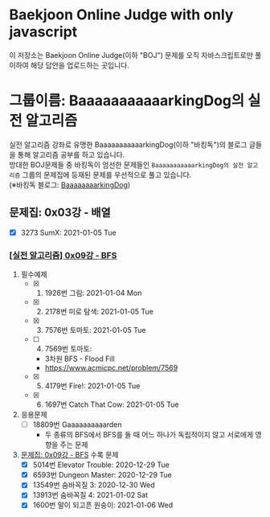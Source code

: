 # Baekjoon Online Judge with only javascript
이 저장소는 Baekjoon Online Judge(이하 "BOJ") 문제를 오직 자바스크립트로만 풀이하여 해당 답안을 업로드하는 곳입니다.

# 그룹이름: BaaaaaaaaaaarkingDog의 실전 알고리즘 
실전 알고리즘 강좌로 유명한 BaaaaaaaaaaarkingDog(이하 "바킹독")의 블로그 글들을 통해 알고리즘 공부를 하고 있습니다. <br>
방대한 BOJ문제들 중 바킹독이 엄선한 문제들인 `BaaaaaaaaaaarkingDog의 실전 알고리즘` 그룹의 문제집에 등재된 문제를 우선적으로 풀고 있습니다.<br>
(※바킹독 블로그: [BaaaaaaaarkingDog](https://blog.encrypted.gg/category/%EA%B0%95%EC%A2%8C/%EC%8B%A4%EC%A0%84%20%EC%95%8C%EA%B3%A0%EB%A6%AC%EC%A6%98?page=2))


## 문제집: 0x03강 - 배열
- [x] 3273 SumX: 2021-01-05 Tue

### [[실전 알고리즘] 0x09강 - BFS](https://blog.encrypted.gg/941?category=773649) 
1. 필수예제
   - [x] 1. 1926번 그림: 2021-01-04 Mon
   - [x] 2. 2178번 미로 탐색: 2021-01-05 Tue
   - [x] 3. 7576번 토마토: 2021-01-05 Tue
   - [ ] 4. 7569번 토마토: 
     - 3차원 BFS - Flood Fill
     - https://www.acmicpc.net/problem/7569
   - [x] 5. 4179번 Fire!: 2021-01-05 Tue
   - [x] 6. 1697번 Catch That Cow: 2021-01-05 Tue
2. 응용문제
   - [ ] 18809번 Gaaaaaaaaaarden
     - 두 종류의 BFS에서 BFS를 돌 때 어느 하나가 독립적이지 않고 서로에게 영향을 주는 문제
3. [문제집: 0x09강 - BFS](https://blog.encrypted.gg/941?category=773649) 수록 문제
   - [x] 5014번 Elevator Trouble: 2020-12-29 Tue
   - [x] 6593번 Dungeon Master: 2020-12-29 Tue 
   - [x] 13549번 숨바꼭질 3: 2020-12-30 Wed
   - [x] 13913번 숨바꼭질 4: 2021-01-02 Sat
   - [x] 1600번 말이 되고픈 원숭이: 2021-01-06 Wed